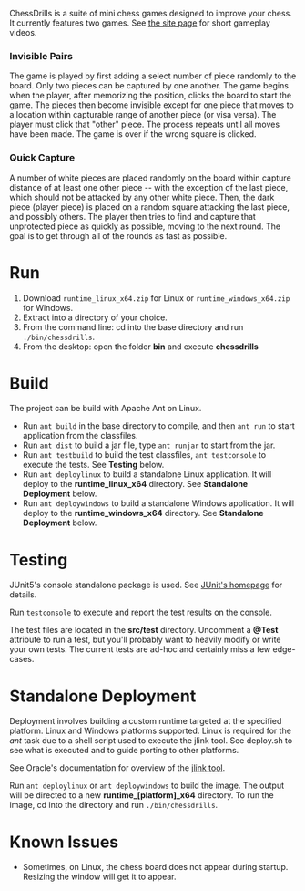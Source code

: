 
ChessDrills is a suite of mini chess games designed to improve your chess. It currently features two games. See [the site page]("https://heategn.github.io/heategn-workshop") for short gameplay videos.

### Invisible Pairs

The game is played by first adding a select number of piece randomly to the board. Only two pieces can be captured by one another. The game begins when the player, after memorizing the position, clicks the board to start the game. The pieces then become invisible except for one piece that moves to a location within capturable range of another piece (or visa versa). The player must click that "other" piece. The process repeats until all moves have been made. The game is over if the wrong square is clicked.

### Quick Capture

A number of white pieces are placed randomly on the board within capture distance of at least one other piece -- with the exception of the last piece, which should not be attacked by any other white piece. Then, the dark piece (player piece) is placed on a random square attacking the last piece, and possibly others. The player then tries to find and capture that unprotected piece as quickly as possible, moving to the next round. The goal is to get through all of the rounds as fast as possible.

# Run

1. Download `runtime_linux_x64.zip` for Linux or `runtime_windows_x64.zip` for Windows. 
2. Extract into a directory of your choice.
3. From the command line: cd into the base directory and run `./bin/chessdrills`.
4. From the desktop: open the folder **bin** and execute **chessdrills**

# Build

The project can be build with Apache Ant on Linux.  

* Run `ant build` in the base directory to compile, and then `ant run` to start application from the classfiles.
* Run `ant dist` to build a jar file, type `ant runjar` to start from the jar. 
* Run `ant testbuild` to build the test classfiles, `ant testconsole` to execute the tests. See **Testing** below. 
* Run `ant deploylinux` to build a standalone Linux application. It will deploy to the **runtime_linux_x64** directory. See **Standalone Deployment** below.
* Run `ant deploywindows` to build a standalone Windows application. It will deploy to the **runtime_windows_x64** directory. See **Standalone Deployment** below.

# Testing

JUnit5's console standalone package is used. See [JUnit's homepage](https://www.junit5.org) for details.

Run `testconsole` to execute and report the test results on the console.

The test files are located in the **src/test** directory. Uncomment a **@Test** attribute to run a test, but you'll probably want to heavily modify or write your own tests. The current tests are ad-hoc and certainly miss a few edge-cases.

# Standalone Deployment

Deployment involves building a custom runtime targeted at the specified platform. Linux and Windows platforms supported. Linux is required for the *ant* task due to a shell script used to execute the jlink tool. See deploy.sh to see what is executed and to guide porting to other platforms.

See Oracle's documentation for overview of the [jlink tool]("https://docs.oracle.com/javase/9/tools/jlink.htm#JSWOR-GUID-CECAC52B-CFEE-46CB-8166-F17A8E9280E9").

Run `ant deploylinux` or `ant deploywindows` to build the image. The output will be directed to a new **runtime_[platform]_x64** directory. To run the image, cd into the directory and run `./bin/chessdrills`.

# Known Issues

- Sometimes, on Linux, the chess board does not appear during startup. Resizing the window will get it to appear.
